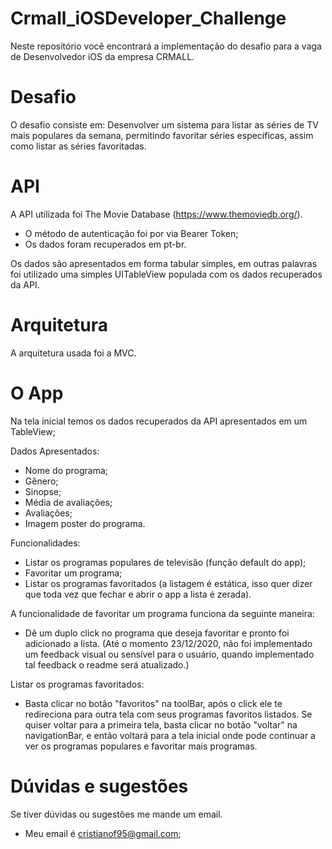 # Crmall_iOSDeveloper_Challenge

Neste repositório você encontrará a implementação do desafio para a vaga de Desenvolvedor iOS da empresa CRMALL.

# Desafio

O desafio consiste em: Desenvolver um sistema para listar as séries de TV mais populares da semana, permitindo favoritar séries específicas, assim como listar as séries favoritadas.

# API

A API utilizada foi The Movie Database (https://www.themoviedb.org/).
  - O método de autenticação foi por via Bearer Token;
  - Os dados foram recuperados em pt-br.
 
Os dados são apresentados em forma tabular simples, em outras palavras foi utilizado uma simples UITableView populada com os dados recuperados da API.


# Arquitetura

A arquitetura usada foi a MVC.

# O App

Na tela inicial temos os dados recuperados da API apresentados em um TableView;

Dados Apresentados:
  - Nome do programa;
  - Gênero;
  - Sinopse;
  - Média de avaliações;
  - Avaliações;
  - Imagem poster do programa.
  
Funcionalidades:
  - Listar os programas populares de televisão (função default do app);
  - Favoritar um programa;
  - Listar os programas favoritados (a listagem é estática, isso quer dizer que toda vez que fechar e abrir o app a lista é zerada).
  
A funcionalidade de favoritar um programa funciona da seguinte maneira:
  - Dê um duplo click no programa que deseja favoritar e pronto foi adicionado a lista. (Até o momento 23/12/2020, não foi implementado um feedback visual ou sensível para o usuário, quando implementado tal feedback o readme será atualizado.)
  
Listar os programas favoritados:
  - Basta clicar no botão "favoritos" na toolBar, após o click ele te redireciona para outra tela com seus programas favoritos listados. Se quiser voltar para a primeira tela, basta clicar no botão "voltar" na navigationBar, e então voltará para a tela inicial onde pode continuar a ver os programas populares e favoritar mais programas.
  
# Dúvidas e sugestões

Se tiver dúvidas ou sugestões me mande um email.
  - Meu email é cristianof95@gmail.com;

  



